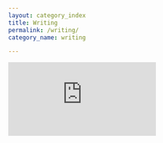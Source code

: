 ```yaml
---
layout: category_index
title: Writing
permalink: /writing/
category_name: writing

---
```


![2019-11-05-814780.html](https://jemrichards.github.io/jemrichardsbooks_com/assets/2019-11-05-814780.html)
<!--

Set the front matter:
title = your page title and link name in the navigation
permalink = the url for the page, i.e. example.com/my-awesome-category
category_name = the name of the cateogry you want to use to group posts, you'll need to use the same name on post pages

Save this page in the root directory.
Use the same name for the filename as the permalink, i.e.

permalink: /my-awesome-category/
filename: my-awesome-category.html

-->
